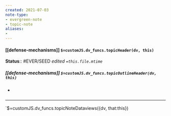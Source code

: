 ```yaml
---
created: 2021-07-03
note-type: 
- evergreen-note
- topic-note
aliases:
- 
---
```


#### [[defense-mechanisms]] `$=customJS.dv_funcs.topicHeader(dv, this)`



**Status**:: #EVER/SEED
*edited `=this.file.mtime`*

##### [[defense-mechanisms]] `$=customJS.dv_funcs.topicOutlineHeader(dv, this)`

- 


### <hr class="dataviews"/>

`$=customJS.dv_funcs.topicNoteDataviews({dv, that:this})